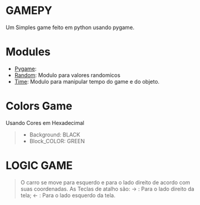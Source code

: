# GAMEPY

Um Simples game feito em python usando pygame.

# Modules
- [Pygame](https://www.pygame.org): 
- [Random](https://docs.python.org/3/library/random.html): Modulo para valores randomicos
- [Time](https://docs.python.org/3/library/time.html): Modulo para manipular tempo do game e do objeto.

# Colors Game
Usando Cores em Hexadecimal
> - Background: BLACK
> - Block_COLOR: GREEN

# LOGIC GAME
> O carro se move para esquerdo e para o lado direito de acordo com suas coordenadas.
> As Teclas de atalho são:
> -> : Para o lado direito da tela;
> <- : Para o lado esquerdo da tela.
